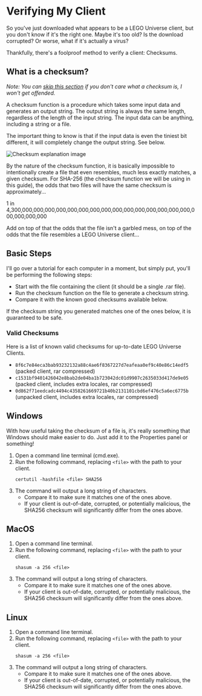 # Verifying My Client

So you've just downloaded what appears to be a LEGO Universe client, but you don't know if it's the right one. Maybe it's too old? Is the download corrupted? Or worse, what if it's actually a virus?

Thankfully, there's a foolproof method to verify a client: Checksums.

## What is a checksum?

*Note: You can [skip this section](#basic-steps) if you don't care what a checksum is, I won't get offended.*

A checksum function is a procedure which takes some input data and generates an output string. The output string is always the same length, regardless of the length of the input string. The input data can be anything, including a string or a file.

The important thing to know is that if the input data is even the tiniest bit different, it will completely change the output string. See below.

![Checksum explanation image](images/checksum.png)

By the nature of the checksum function, it is basically impossible to intentionally create a file that even resembles, much less exactly matches, a given checksum. For SHA-256 (the checksum function we will be using in this guide), the odds that two files will have the same checksum is approximately...

1 in 4,300,000,000,000,000,000,000,000,000,000,000,000,000,000,000,000,000,000,000,000

Add on top of that the odds that the file isn't a garbled mess, on top of the odds that the file resembles a LEGO Universe client...

## Basic Steps

I'll go over a tutorial for each computer in a moment, but simply put, you'll be performing the following steps:

* Start with the file containing the client (it should be a single .rar file).
* Run the checksum function on the file to generate a checksum string.
* Compare it with the known good checksums available below.

If the checksum string you generated matches one of the ones below, it is guaranteed to be safe.

### Valid Checksums

Here is a list of known valid checksums for up-to-date LEGO Universe Clients.

- `8f6c7e84eca3bab93232132a88c4ae6f8367227d7eafeaa0ef9c40e86c14edf5` (packed client, rar compressed)
- `c1531bf9401426042e8bab2de04ba1b723042dc01d9907c2635033d417de9e05` (packed client, includes extra locales, rar compressed)
- `0d862f71eedcadc4494c4358261669721b40b2131101cbd6ef476c5a6ec6775b` (unpacked client, includes extra locales, rar compressed) 

## Windows

With how useful taking the checksum of a file is, it's really something that Windows should make easier to do. Just add it to the Properties panel or something!

1. Open a command line terminal (cmd.exe).
2. Run the following command, replacing `<file>` with the path to your client.
    ```
    certutil -hashfile <file> SHA256
    ```
3. The command will output a long string of characters.
    - Compare it to make sure it matches one of the ones above.
    - If your client is out-of-date, corrupted, or potentially malicious, the SHA256 checksum will significantly differ from the ones above.

## MacOS

1. Open a command line terminal.
2. Run the following command, replacing `<file>` with the path to your client.
    ```
    shasum -a 256 <file>
    ```
3. The command will output a long string of characters.
    - Compare it to make sure it matches one of the ones above.
    - If your client is out-of-date, corrupted, or potentially malicious, the SHA256 checksum will significantly differ from the ones above.

## Linux

1. Open a command line terminal.
2. Run the following command, replacing `<file>` with the path to your client.
    ```
    shasum -a 256 <file>
    ```
3. The command will output a long string of characters.
    - Compare it to make sure it matches one of the ones above.
    - If your client is out-of-date, corrupted, or potentially malicious, the SHA256 checksum will significantly differ from the ones above. 
